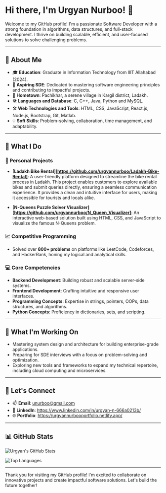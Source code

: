 # Hi there, I'm Urgyan Nurboo! 👋

Welcome to my GitHub profile! I'm a passionate Software Developer with a strong foundation in algorithms, data structures, and full-stack development. I thrive on building scalable, efficient, and user-focused solutions to solve challenging problems.

---

## 🚀 About Me
- 🎓 **Education**: Graduate in Information Technology from IIIT Allahabad (2024).
- 💼 **Aspiring SDE**: Dedicated to mastering software engineering principles and contributing to impactful projects.
- 🏡 **Hometown**: Pachikhar, a serene village in Kargil district, Ladakh.
- 🛠️ **Languages and Database**: C, C++, Java, Python and MySQL.
- 🛠️ **Web Technologies and Tools**: HTML, CSS, JavaScript, React.js, Node.js, Bootstrap, Git, Matlab.
- 💡 **Soft Skills**: Problem-solving, collaboration, time management, and adaptability.

---

## 🌟 What I Do
### 🔧 Personal Projects
- **[Ladakh Bike Rental][https://github.com/urgyannurboo/Ladakh-Bike-Rental]**: A user-friendly platform designed to streamline the bike rental process in Ladakh. This project enables customers to explore available bikes and submit queries directly, ensuring a seamless communication experience. It provides a clean and intuitive interface for users, making it accessible for tourists and locals alike.

- **[N-Queens Puzzle Solver Visualizer][https://github.com/urgyannurboo/N_Queen_Visualizer]**: An interactive web-based solution built using HTML, CSS, and JavaScript to visualize the famous N-Queens problem.

### 📈 Competitive Programming
- Solved over **800+ problems** on platforms like LeetCode, Codeforces, and HackerRank, honing my logical and analytical skills.

### 💻 Core Competencies
- **Backend Development**: Building robust and scalable server-side systems.
- **Frontend Development**: Crafting intuitive and responsive user interfaces.
- **Programming Concepts**: Expertise in strings, pointers, OOPs, data structures, and algorithms.
- **Python Concepts**: Proficiency in dictionaries, sets, and scripting.

---

## 🔭 What I'm Working On
- Mastering system design and architecture for building enterprise-grade applications.
- Preparing for SDE interviews with a focus on problem-solving and optimization.
- Exploring new tools and frameworks to expand my technical repertoire, including cloud computing and microservices.

---

## 💬 Let's Connect
- 📫 **Email**: unurboo@gmail.com
- 💼 **LinkedIn**: https://www.linkedin.com/in/urgyan-n-666a0213b/
- 🌐 **Portfolio**: https://urgyannurbooportfolio.netlify.app/

---

## 📊 GitHub Stats
![Urgyan's GitHub Stats](https://github-readme-stats.vercel.app/api?username=urgyannurboo&show_icons=true&theme=radical)

![Top Languages](https://github-readme-stats.vercel.app/api/top-langs/?username=urgyannurboo&layout=compact&theme=radical)

---

Thank you for visiting my GitHub profile! I'm excited to collaborate on innovative projects and create impactful software solutions. Let's build the future together!

